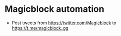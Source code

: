 # Magicblock automation

- Post tweets from https://twitter.com/Magicblock to https://t.me/magicblock_gg
